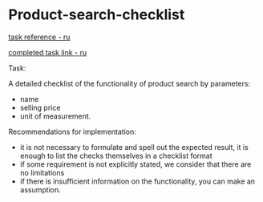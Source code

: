 # Product-search-checklist

[task reference - ru](https://drive.google.com/file/d/1-TnXAyGZp5oMSL_-D3DmA-EPh3omhZzS/view?usp=sharing)


[completed task link - ru](https://docs.google.com/spreadsheets/d/1VK6lLHAnUJREJ5BGJ_Vfbx40fqiEBUVROt3_JE5U2Sk/edit?usp=sharing)


Task:

A detailed checklist of the functionality of product search by parameters:
- name
- selling price
- unit of measurement.


Recommendations for implementation:
- it is not necessary to formulate and spell out the expected result, it is enough to list the checks themselves in a checklist format
- if some requirement is not explicitly stated, we consider that there are no limitations
- if there is insufficient information on the functionality, you can make an assumption.
